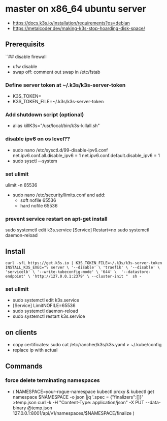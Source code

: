 # master on x86_64 ubuntu server
* https://docs.k3s.io/installation/requirements?os=debian 
* https://metalcoder.dev/making-k3s-stop-hoarding-disk-space/

## Prerequisits
``## disable firewall
* ufw disable 
* swap off: comment out swap in /etc/fstab

### Define server token at ~/.k3s/k3s-server-token
* K3S_TOKEN=<find-in-keystore>
* K3S_TOKEN_FILE=~/.k3s/k3s-server-token

### Add shutdown script (optional)
* alias killK3s="/usr/local/bin/k3s-killall.sh"

### disable ipv6 on os level??
* sudo nano /etc/sysctl.d/99-disable-ipv6.conf
   net.ipv6.conf.all.disable_ipv6 = 1
   net.ipv6.conf.default.disable_ipv6 = 1
* sudo sysctl --system

### set ulimit
ulimit -n 65536
* sudo nano /etc/security/limits.conf and add:
  * soft nofile 65536
  * hard nofile 65536 

### prevent service restart on apt-get install
sudo systemctl edit k3s.service
[Service]
Restart=no
sudo systemctl daemon-reload

## Install 
`curl -sfL https://get.k3s.io | K3S_TOKEN_FILE=~/.k3s/k3s-server-token INSTALL_K3S_EXEC="\
server \
'--disable' \
'traefik' \
'--disable' \
'servicelb' \
'--write-kubeconfig-mode' \
'644' \ 
'--datastore-endpoint' \
'http://127.0.0.1:2379' \
--cluster-init
"  sh -
`

### set ulimit
* sudo systemctl edit k3s.service
* [Service]
LimitNOFILE=65536
* sudo systemctl daemon-reload
* sudo systemctl restart k3s.service

## on clients 
* copy certificates: sudo cat /etc/rancher/k3s/k3s.yaml > ~/.kube/config
* replace ip with actual


## Commands
### force delete terminating namespaces


* (
NAMESPACE=your-rogue-namespace
kubectl proxy &
kubectl get namespace $NAMESPACE -o json |jq '.spec = {"finalizers":[]}' >temp.json
curl -k -H "Content-Type: application/json" -X PUT --data-binary @temp.json 127.0.0.1:8001/api/v1/namespaces/$NAMESPACE/finalize
)